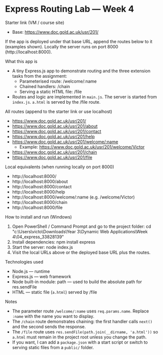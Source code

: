 # Express Routing Lab — Week 4

Starter link (VM / course site)
- Base: https://www.doc.gold.ac.uk/usr/201/

If the app is deployed under that base URL, append the routes below to it (examples shown). Locally the server runs on port 8000 (http://localhost:8000).

What this app is
- A tiny Express.js app to demonstrate routing and the three extension tasks from the assignment:
  - Parameterised route: /welcome/:name
  - Chained handlers: /chain
  - Serving a static HTML file: /file
- Routes and logic are implemented in `main.js`. The server is started from `index.js`. `a.html` is served by the /file route.

All routes (append to the starter link or use localhost)
- https://www.doc.gold.ac.uk/usr/201/  
- https://www.doc.gold.ac.uk/usr/201/about  
- https://www.doc.gold.ac.uk/usr/201/contact  
- https://www.doc.gold.ac.uk/usr/201/help  
- https://www.doc.gold.ac.uk/usr/201/welcome/:name  
  - Example: https://www.doc.gold.ac.uk/usr/201/welcome/Victor
- https://www.doc.gold.ac.uk/usr/201/chain  
- https://www.doc.gold.ac.uk/usr/201/file

Local equivalents (when running locally on port 8000)
- http://localhost:8000/  
- http://localhost:8000/about  
- http://localhost:8000/contact  
- http://localhost:8000/help  
- http://localhost:8000/welcome/:name  (e.g. /welcome/Victor)  
- http://localhost:8000/chain  
- http://localhost:8000/file

How to install and run (Windows)
1. Open PowerShell / Command Prompt and go to the project folder:
   cd "c:\Users\victo\Downloads\Year 3\Dynamic Web Applications\Week 4\04_express_33828139"
2. Install dependencies:
   npm install express
3. Start the server:
   node index.js
4. Visit the local URLs above or the deployed base URL plus the routes.

Technologies used
- Node.js — runtime
- Express.js — web framework
- Node built-in module: path — used to build the absolute path for res.sendFile
- HTML — static file (`a.html`) served by /file

Notes
- The parameter route `/welcome/:name` uses `req.params.name`. Replace `:name` with the name you want to display.
- The `/chain` route demonstrates chaining: the first handler calls `next()` and the second sends the response.
- The `/file` route uses `res.sendFile(path.join(__dirname, 'a.html'))` so `a.html` must remain in the project root unless you change the path.
- If you want, I can add a `package.json` with a start script or switch to serving static files from a `public/` folder.

